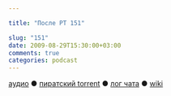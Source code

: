 ```yaml
---

title: "После РТ 151"

slug: "151"
date: 2009-08-29T15:30:00+03:00
comments: true
categories: podcast
---
```

[аудио](http://cdn.radio-t.com/rt151post.mp3) ● [пиратский torrent](http://pirates.radio-t.com/torrents/rt151post.mp3.torrent) ● [лог чата](http://chat.radio-t.com/logs/radio-t-151.html) ● [wiki](http://wiki.radio-t.com/%D0%9F%D0%BE%D1%81%D0%BB%D0%B5_%D0%A0%D0%A2_151)<audio src="http://cdn.radio-t.com/rt151post.mp3" preload="none">
